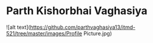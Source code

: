 # Parth Kishorbhai Vaghasiya
![alt text](https://github.com/parthvaghasiya13/itmd-521/tree/master/images/Profile Picture.jpg)
